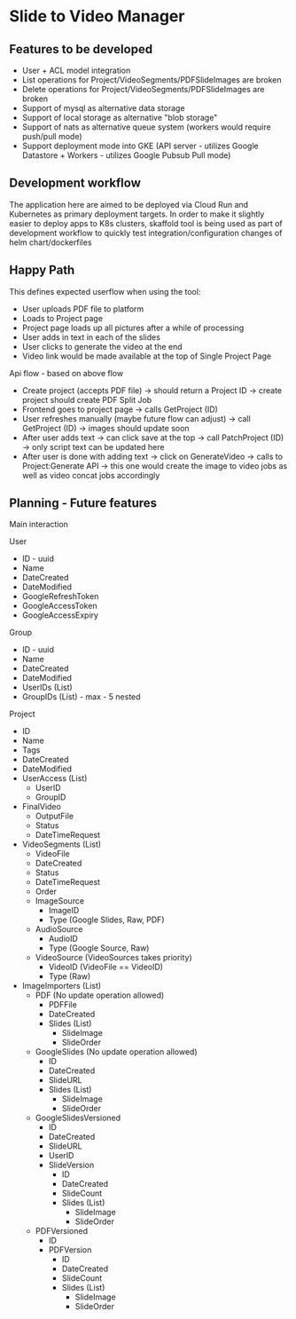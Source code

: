 # Slide to Video Manager

## Features to be developed

- User + ACL model integration
- List operations for Project/VideoSegments/PDFSlideImages are broken
- Delete operations for Project/VideoSegments/PDFSlideImages are broken
- Support of mysql as alternative data storage
- Support of local storage as alternative "blob storage"
- Support of nats as alternative queue system (workers would require push/pull mode)
- Support deployment mode into GKE (API server - utilizes Google Datastore + Workers - utilizes Google Pubsub Pull mode)

## Development workflow

The application here are aimed to be deployed via Cloud Run and Kubernetes as primary deployment targets. In order to make it slightly easier to deploy apps to K8s clusters, skaffold tool is being used as part of development workflow to quickly test integration/configuration changes of helm chart/dockerfiles

## Happy Path

This defines expected userflow when using the tool:

- User uploads PDF file to platform
- Loads to Project page
- Project page loads up all pictures after a while of processing
- User adds in text in each of the slides
- User clicks to generate the video at the end
- Video link would be made available at the top of Single Project Page

Api flow - based on above flow

- Create project (accepts PDF file) -> should return a Project ID -> create project should create PDF Split Job
- Frontend goes to project page -> calls GetProject (ID)
- User refreshes manually (maybe future flow can adjust) -> call GetProject (ID) -> images should update soon
- After user adds text -> can click save at the top -> call PatchProject (ID) -> only script text can be updated here
- After user is done with adding text -> click on GenerateVideo -> calls to Project:Generate API -> this one would create the image to video jobs as well as video concat jobs accordingly

## Planning - Future features

Main interaction

User
- ID - uuid
- Name
- DateCreated
- DateModified
- GoogleRefreshToken
- GoogleAccessToken
- GoogleAccessExpiry

Group
- ID - uuid
- Name
- DateCreated
- DateModified
- UserIDs (List)
- GroupIDs (List) - max - 5 nested

Project
- ID
- Name
- Tags
- DateCreated
- DateModified
- UserAccess (List)
  - UserID
  - GroupID
- FinalVideo
  - OutputFile
  - Status
  - DateTimeRequest
- VideoSegments (List)
  - VideoFile
  - DateCreated
  - Status
  - DateTimeRequest
  - Order
  - ImageSource
    - ImageID
    - Type (Google Slides, Raw, PDF)
  - AudioSource
    - AudioID
    - Type (Google Source, Raw)
  - VideoSource (VideoSources takes priority)
    - VideoID (VideoFile == VideoID)
    - Type (Raw)
- ImageImporters (List)
  - PDF (No update operation allowed)
    - PDFFile
    - DateCreated
    - Slides (List)
      - SlideImage
      - SlideOrder
  - GoogleSlides (No update operation allowed)
    - ID
    - DateCreated
    - SlideURL
    - Slides (List)
      - SlideImage
      - SlideOrder
  - GoogleSlidesVersioned
    - ID
    - DateCreated
    - SlideURL
    - UserID
    - SlideVersion
      - ID
      - DateCreated
      - SlideCount
      - Slides (List)
        - SlideImage
        - SlideOrder
  - PDFVersioned
    - ID
    - PDFVersion
      - ID
      - DateCreated
      - SlideCount
      - Slides (List)
        - SlideImage
        - SlideOrder 